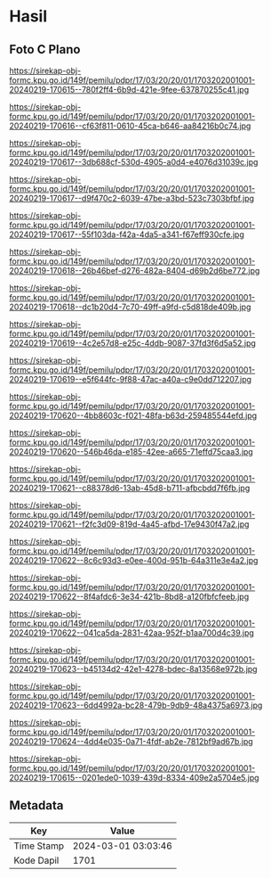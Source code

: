 # Hasil

## Foto C Plano

https://sirekap-obj-formc.kpu.go.id/149f/pemilu/pdpr/17/03/20/20/01/1703202001001-20240219-170615--780f2ff4-6b9d-421e-9fee-637870255c41.jpg

https://sirekap-obj-formc.kpu.go.id/149f/pemilu/pdpr/17/03/20/20/01/1703202001001-20240219-170616--cf63f811-0610-45ca-b646-aa84216b0c74.jpg

https://sirekap-obj-formc.kpu.go.id/149f/pemilu/pdpr/17/03/20/20/01/1703202001001-20240219-170617--3db688cf-530d-4905-a0d4-e4076d31039c.jpg

https://sirekap-obj-formc.kpu.go.id/149f/pemilu/pdpr/17/03/20/20/01/1703202001001-20240219-170617--d9f470c2-6039-47be-a3bd-523c7303bfbf.jpg

https://sirekap-obj-formc.kpu.go.id/149f/pemilu/pdpr/17/03/20/20/01/1703202001001-20240219-170617--55f103da-f42a-4da5-a341-f67eff930cfe.jpg

https://sirekap-obj-formc.kpu.go.id/149f/pemilu/pdpr/17/03/20/20/01/1703202001001-20240219-170618--26b46bef-d276-482a-8404-d69b2d6be772.jpg

https://sirekap-obj-formc.kpu.go.id/149f/pemilu/pdpr/17/03/20/20/01/1703202001001-20240219-170618--dc1b20d4-7c70-49ff-a9fd-c5d818de409b.jpg

https://sirekap-obj-formc.kpu.go.id/149f/pemilu/pdpr/17/03/20/20/01/1703202001001-20240219-170619--4c2e57d8-e25c-4ddb-9087-37fd3f6d5a52.jpg

https://sirekap-obj-formc.kpu.go.id/149f/pemilu/pdpr/17/03/20/20/01/1703202001001-20240219-170619--e5f644fc-9f88-47ac-a40a-c9e0dd712207.jpg

https://sirekap-obj-formc.kpu.go.id/149f/pemilu/pdpr/17/03/20/20/01/1703202001001-20240219-170620--4bb8603c-f021-48fa-b63d-259485544efd.jpg

https://sirekap-obj-formc.kpu.go.id/149f/pemilu/pdpr/17/03/20/20/01/1703202001001-20240219-170620--546b46da-e185-42ee-a665-71effd75caa3.jpg

https://sirekap-obj-formc.kpu.go.id/149f/pemilu/pdpr/17/03/20/20/01/1703202001001-20240219-170621--c88378d6-13ab-45d8-b711-afbcbdd7f6fb.jpg

https://sirekap-obj-formc.kpu.go.id/149f/pemilu/pdpr/17/03/20/20/01/1703202001001-20240219-170621--f2fc3d09-819d-4a45-afbd-17e9430f47a2.jpg

https://sirekap-obj-formc.kpu.go.id/149f/pemilu/pdpr/17/03/20/20/01/1703202001001-20240219-170622--8c6c93d3-e0ee-400d-951b-64a311e3e4a2.jpg

https://sirekap-obj-formc.kpu.go.id/149f/pemilu/pdpr/17/03/20/20/01/1703202001001-20240219-170622--8f4afdc6-3e34-421b-8bd8-a120fbfcfeeb.jpg

https://sirekap-obj-formc.kpu.go.id/149f/pemilu/pdpr/17/03/20/20/01/1703202001001-20240219-170622--041ca5da-2831-42aa-952f-b1aa700d4c39.jpg

https://sirekap-obj-formc.kpu.go.id/149f/pemilu/pdpr/17/03/20/20/01/1703202001001-20240219-170623--b45134d2-42e1-4278-bdec-8a13568e972b.jpg

https://sirekap-obj-formc.kpu.go.id/149f/pemilu/pdpr/17/03/20/20/01/1703202001001-20240219-170623--6dd4992a-bc28-479b-9db9-48a4375a6973.jpg

https://sirekap-obj-formc.kpu.go.id/149f/pemilu/pdpr/17/03/20/20/01/1703202001001-20240219-170624--4dd4e035-0a71-4fdf-ab2e-7812bf9ad67b.jpg

https://sirekap-obj-formc.kpu.go.id/149f/pemilu/pdpr/17/03/20/20/01/1703202001001-20240219-170615--0201ede0-1039-439d-8334-409e2a5704e5.jpg


## Metadata

| Key        | Value               |
| ---------- | ------------------- |
| Time Stamp | 2024-03-01 03:03:46 |
| Kode Dapil | 1701                |



